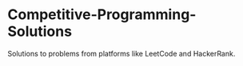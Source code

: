 # Competitive-Programming-Solutions
Solutions to problems from platforms like LeetCode and HackerRank.
